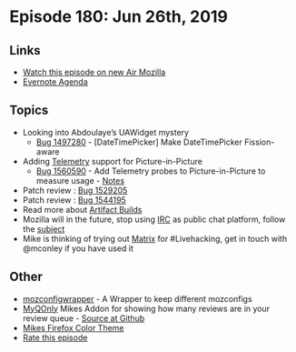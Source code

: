 # Episode 180: Jun 26th, 2019

## Links
* [Watch this episode on new Air Mozilla](https://air.mozilla.org/event-redirect/333301/)
* [Evernote Agenda](https://www.evernote.com/shard/s434/client/snv?noteGuid=c9729e1e-9d84-4449-a782-3765ce3c1dcf&noteKey=bf94e5ebb0c0e851&sn=https%3A%2F%2Fwww.evernote.com%2Fshard%2Fs434%2Fsh%2Fc9729e1e-9d84-4449-a782-3765ce3c1dcf%2Fbf94e5ebb0c0e851&title=June%2B26th%252C%2B2019%2B-%2BEpisode%2B180)

## Topics
* Looking into Abdoulaye’s UAWidget mystery
  - [Bug 1497280](https://bugzilla.mozilla.org/show_bug.cgi?id=1497280) - [DateTimePicker] Make DateTimePicker Fission-aware
* Adding [Telemetry](https://wiki.mozilla.org/Telemetry) support for Picture-in-Picture
  - [Bug 1560590](https://bugzilla.mozilla.org/show_bug.cgi?id=1560590) - Add Telemetry probes to Picture-in-Picture to measure usage - [Notes](https://www.evernote.com/shard/s434/client/snv?noteGuid=995ade12-caa0-4163-a839-6aa7258cf7be&noteKey=d96ffeb904c02d30&sn=https%3A%2F%2Fwww.evernote.com%2Fshard%2Fs434%2Fsh%2F995ade12-caa0-4163-a839-6aa7258cf7be%2Fd96ffeb904c02d30&title=Bug%2B1560590%2B-%2BAdd%2BTelemetry%2Bprobes%2Bto%2BPicture-in-Picture%2Bto%2Bmeasure%2Busage)
* Patch review : [Bug 1529205](https://bugzilla.mozilla.org/show_bug.cgi?id=1529205)
* Patch review : [Bug 1544195](https://bugzilla.mozilla.org/show_bug.cgi?id=1544195)
* Read more about [Artifact Builds](https://developer.mozilla.org/en-US/docs/Mozilla/Developer_guide/Build_Instructions/Artifact_builds)
* Mozilla will in the future, stop using [IRC](http://exple.tive.org/blarg/2019/04/26/synchronous-text/) as public chat platform, follow the [subject](http://exple.tive.org/blarg/category/irc/)
* Mike is thinking of trying out [Matrix](http://www.matrix.org) for #Livehacking, get in touch with @mconley if you have used it

## Other
* [mozconfigwrapper](https://github.com/ahal/mozconfigwrapper) - A Wrapper to keep different mozconfigs
* [MyQOnly](https://addons.mozilla.org/en-US/firefox/addon/myqonly/) Mikes Addon for showing how many reviews are in your review queue - [Source at Github](https://github.com/mikeconley/myqonly)
* [Mikes Firefox Color Theme](https://addons.mozilla.org/en-US/firefox/addon/electricbluegaloo/)
* [Rate this episode](https://forms.gle/5qGzkqiXAYC7NT7j7)
